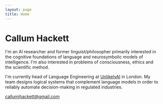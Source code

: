 ```yaml
---
layout: page
title: Home
---
```

# Callum Hackett

I'm an AI researcher and former linguist/philosopher primarily interested in the cognitive foundations of language and neurosymbolic models of intelligence. I'm also interested in problems of consciousness, ethics and the scientific method.

I'm currently head of Language Engineering at [UnlikelyAI](https://www.unlikely.ai/) in London. My team designs logical systems that complement language models in order to reliably automate decision-making in regulated industries.

callumjhackett@gmail.com